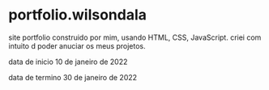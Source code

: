 # portfolio.wilsondala

site portfolio construido por mim, usando HTML, CSS, JavaScript. criei com intuito d poder anuciar os meus projetos. 

data de inicio 10 de janeiro de 2022

data de termino 30 de janeiro de 2022